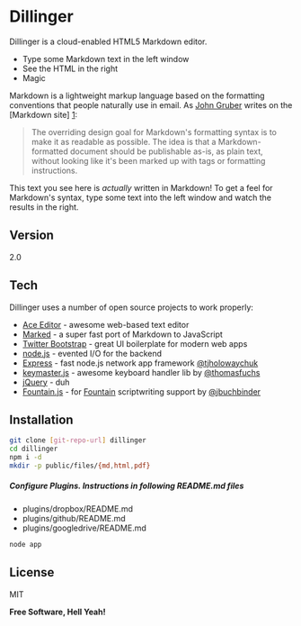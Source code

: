 Dillinger
=========

Dillinger is a cloud-enabled HTML5 Markdown editor.

  - Type some Markdown text in the left window
  - See the HTML in the right
  - Magic

Markdown is a lightweight markup language based on the formatting conventions that people naturally use in email.  As [John Gruber] writes on the [Markdown site] [1]:

> The overriding design goal for Markdown's
> formatting syntax is to make it as readable 
> as possible. The idea is that a
> Markdown-formatted document should be
> publishable as-is, as plain text, without
> looking like it's been marked up with tags
> or formatting instructions.

This text you see here is *actually* written in Markdown! To get a feel for Markdown's syntax, type some text into the left window and watch the results in the right.  

Version
----

2.0

Tech
-----------

Dillinger uses a number of open source projects to work properly:

* [Ace Editor] - awesome web-based text editor
* [Marked] - a super fast port of Markdown to JavaScript
* [Twitter Bootstrap] - great UI boilerplate for modern web apps
* [node.js] - evented I/O for the backend
* [Express] - fast node.js network app framework [@tjholowaychuk]
* [keymaster.js] - awesome keyboard handler lib by [@thomasfuchs]
* [jQuery] - duh 
* [Fountain.js] - for [Fountain] scriptwriting support by [@jbuchbinder]

Installation
--------------

```sh
git clone [git-repo-url] dillinger
cd dillinger
npm i -d
mkdir -p public/files/{md,html,pdf}
```

##### Configure Plugins. Instructions in following README.md files

* plugins/dropbox/README.md
* plugins/github/README.md
* plugins/googledrive/README.md

```sh
node app
```


License
----

MIT

**Free Software, Hell Yeah!**

[john gruber]:http://daringfireball.net/
[@thomasfuchs]:http://twitter.com/thomasfuchs
[1]:http://daringfireball.net/projects/markdown/
[marked]:https://github.com/chjj/marked
[Ace Editor]:http://ace.ajax.org
[node.js]:http://nodejs.org
[Twitter Bootstrap]:http://twitter.github.com/bootstrap/
[keymaster.js]:https://github.com/madrobby/keymaster
[jQuery]:http://jquery.com
[@tjholowaychuk]:http://twitter.com/tjholowaychuk
[express]:http://expressjs.com
[@jbuchbinder]: http://twitter.com/jbuchbinder
[Fountain]: http://fountain.io/
[Fountain.js]: https://github.com/mattdaly/Fountain.js
